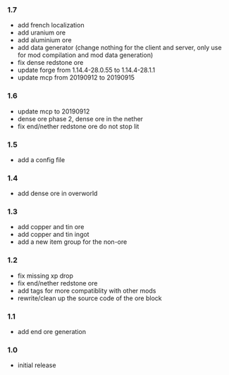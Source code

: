 ### 1.7
+ add french localization
+ add uranium ore
+ add aluminium ore
+ add data generator (change nothing for the client and server, only use for mod compilation and mod data generation)
+ fix dense redstone ore
+ update forge from 1.14.4-28.0.55 to 1.14.4-28.1.1
+ update mcp from 20190912 to 20190915
### 1.6
+ update mcp to 20190912
+ dense ore phase 2, dense ore in the nether
+ fix end/nether redstone ore do not stop lit
### 1.5
+ add a config file
### 1.4
+ add dense ore in overworld
### 1.3
+ add copper and tin ore
+ add copper and tin ingot
+ add a new item group for the non-ore
### 1.2
+ fix missing xp drop
+ fix end/nether redstone ore
+ add tags for more compatiblity with other mods
+ rewrite/clean up the source code of the ore block
### 1.1
+ add end ore generation
### 1.0
+ initial release
